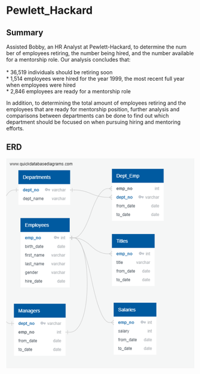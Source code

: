 # Pewlett_Hackard 

## Summary
Assisted Bobby, an HR Analyst at Pewlett-Hackard, to determine the num ber of employees retiring, the number being hired, and the number available for a mentorship role. Our analysis concludes that: <br/>
          <br/>* 36,519 individuals should be retiring soon
         <br/> * 1,514 employees were hired for the year 1999, the most recent full year when employees were hired
          <br/>* 2,846 employees are ready for a mentorship role
          
In addition, to determining the total amount of employees retiring and the employees that are ready for mentorship position, further analysis and comparisons between departments can be done to find out which department should be focused on when pursuing hiring and mentoring efforts. 

## ERD
![](EmployeeDB.png.png)
